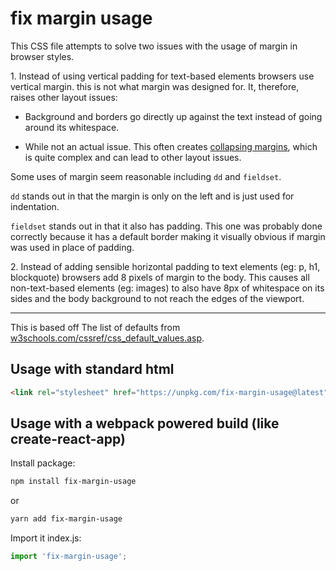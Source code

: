 # fix margin usage

This CSS file attempts to solve two issues with the usage of margin in browser styles.

1\. Instead of using vertical padding for text-based elements browsers use vertical margin. this is not what margin was designed for. It, therefore, raises other layout issues:

- Background and borders go directly up against the text instead of going around its whitespace.

- While not an actual issue. This often creates [collapsing margins](https://developer.mozilla.org/en-US/docs/Web/CSS/CSS_Box_Model/Mastering_margin_collapsing), which is quite complex and can lead to other layout issues.
  
Some uses of margin seem reasonable including `dd` and `fieldset`.

`dd` stands out in that the margin is only on the left and is just used for indentation.

`fieldset` stands out in that it also has padding. This one was probably done correctly because it has a default border making it visually obvious if margin was used in place of padding.

2\. Instead of adding sensible horizontal padding to text elements (eg: p, h1, blockquote) browsers add 8 pixels of margin to the body. This causes all non-text-based elements (eg: images) to also have 8px of whitespace on its sides and the body background to not reach the edges of the viewport.

---

This is based off The list of defaults from [w3schools.com/cssref/css_default_values.asp](https://www.w3schools.com/cssref/css_default_values.asp).

## Usage with standard html

```html
<link rel="stylesheet" href="https://unpkg.com/fix-margin-usage@latest">
```

## Usage with a webpack powered build (like create-react-app)

Install package:

```bash
npm install fix-margin-usage
```

or

```bash
yarn add fix-margin-usage
```

Import it index.js:

```javascript
import 'fix-margin-usage';
```
